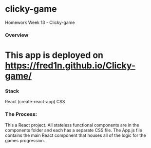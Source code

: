 # clicky-game 

Homework Week 13 - Clicky-game 

### Overview

This app is deployed on https://fred1n.github.io/Clicky-game/
=======


### Stack
React (create-react-app)
CSS
### The Process:
This a React project. All stateless functional components are in the components folder and each has a separate CSS file. The App.js file contains the main React component that houses all of the logic for the games progression.